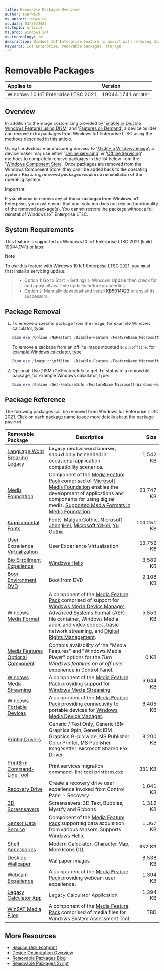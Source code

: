 ```yaml
---
title: Removable Packages Overview
author: twarwick
ms.author: twarwick
ms.date: 03/30/2023
ms.topic: article
ms.prod: windows-iot
ms.technology: iot
description: Windows IoT Enterprise feature to assist with reducing disk footprint
keywords: IoT Enterprise, removable packages, storage
---
```


# Removable Packages

| Applies to                          |  Version            |
|:------------------------------------|:--------------------|
| Windows 10 IoT Enterprise LTSC 2021 | 19044.1741 or later |

## Overview

In addition to the image customizing provided by '[Enable or Disable Windows Features using DISM](/windows-hardware/manufacture/desktop/enable-or-disable-windows-features-using-dism)' and '[Features on Demand](/windows-hardware/manufacture/desktop/features-on-demand-v2--capabilities)', a device builder can remove extra packages from Windows IoT Enterprise LTSC using the methods described in this article.

Using the desktop manufacturing process to '[Modify a Windows image](/windows-hardware/manufacture/desktop/modify-an-image)', a device maker may use either '[Online servicing](/windows-hardware/manufacture/desktop/audit-mode-overview)' or '[Offline Servicing](/windows-hardware/manufacture/desktop/mount-and-modify-a-windows-image-using-dism)' methods to completely remove packages in the list below from the '[Windows Component Store](/windows-hardware/manufacture/desktop/manage-the-component-store)'. Once packages are removed from the Windows Component Store, they can't be added back to the operating system. Restoring removed packages requires a reinstallation of the operating system.

> [!IMPORTANT]
>
>If you choose to remove any of these packages from Windows IoT Enterprise, you must ensure that your  solution does not rely on functionality of the removed package(s). You cannot restore the package without a full reinstall of Windows IoT Enterprise LTSC.

## System Requirements

This feature is supported on Windows 10 IoT Enterprise LTSC 2021 (build 19044.1741) or later

> [!NOTE]
>
> To use this feature with Windows 10 IoT Enterprise LTSC 2021, you must first install a servicing update.  

> - Option 1: Go to Start > Settings > Windows Update then check for and apply all available updates before proceeding.
> - Option 2: Manually download and install  [KB5014023](https://support.microsoft.com/topic/june-2-2022-kb5014023-os-builds-19042-1741-19043-1741-and-19044-1741-preview-65ac6a5d-439a-4e88-b431-a5e2d4e2516a) or any of its successors.

## Package Removal

1. To remove a specific package from the image, for example Windows calculator, type:

   ```powershell
   Dism.exe /Online /NoRestart /Disable-Feature /FeatureName:Microsoft-Windows-win32calc /PackageName:@Package
   ````

   To remove a package from an offline image mounted at `c:\offline`, for  example Windows calculator, type:

   ```powershell
   Dism.exe /Image:c:\offline  /Disable-Feature /FeatureName:Microsoft-Windows-win32calc /PackageName:@Package
   ```

1. Optional: Use DISM /GetFeatureInfo to get the status of a removable package, for example Windows calculator, type:

   ```powershell
   Dism.exe /Online /Get-FeatureInfo /FeatureName:Microsoft-Windows-win32calc /PackageName:@Package
   ````

## Package Reference

The following packages can be removed from Windows IoT Enterprise LTSC 2021.  Click on each package name to see more details about the package payload.

| Removable Package  | Description | Size |
|:-------------------|-------------|-----:|
| [Language Word Breaking Legacy](/windows/iot/iot-enterprise/optimize/removable-packages/LanguageFeatures-Wordbreaking-Common-legacy)   | Legacy neutral word breaker, should only be needed in occasional application compatibility scenarios. | 1,542 KB |
| [Media Foundation](/windows/iot/iot-enterprise/optimize/removable-packages/Microsoft-Media-Foundation)                                     | Component of the [Media Feature Pack](/windows/win32/wmdm/windows-media-device-manager-architecture) comprised of [Microsoft Media Foundation](/windows/win32/medfound/microsoft-media-foundation-sdk) enables the development of applications and components for using digital media. [Supported Media Formats in Media Foundation](/windows/win32/medfound/supported-media-formats-in-media-foundation).   | 63,747 KB |
| [Supplemental Fonts](/windows/iot/iot-enterprise/optimize/removable-packages/Microsoft-OneCore-Fonts-DesktopFonts-NonLeanSupplement) | Fonts: [Malgun Gothic](/typography/font-list/malgun-gothic), [Microsoft JhengHei](/typography/font-list/microsoft-jhenghei), [Microsoft YaHei](/typography/font-list/microsoft-yahei), [Yu Gothic](/typography/font-list/yu-gothic) | 113,251 KB |
| [User Experience Virtualization](/windows/iot/iot-enterprise/optimize/removable-packages/Microsoft-Windows-AppManagement-UEV)                   | [User Experience Virtualization](/windows/configuration/ue-v/uev-for-windows) | 13,752 KB |
| [Bio Enrollment Experience](/windows/iot/iot-enterprise/optimize/removable-packages/Microsoft-Windows-BioEnrollment-UX)                     | [Windows Hello](/windows-hardware/design/device-experiences/windows-hello) | 3,589 KB |
| [Boot Environment DVD](/windows/iot/iot-enterprise/optimize/removable-packages/Microsoft-Windows-BootEnvironment-Dvd)               | Boot from DVD | 9,108 KB |
| [Windows Media Format](/windows/iot/iot-enterprise/optimize/removable-packages/Microsoft-Windows-Media-Format)                             | A component of the [Media Feature Pack](/windows/win32/wmdm/windows-media-device-manager-architecture) comprised of support for [Windows Media Device Manager](/windows/win32/wmdm/windows-media-device-manager-architecture),  [Advanced Systems Format](/windows/win32/wmformat/overview-of-the-asf-format) (ASF) file container, Windows Media audio and video codecs, basic network streaming, and [Digital Rights Management](/windows/win32/wmformat/overview-of-windows-media-drm). | 5,559 KB |
| [Media Features Optional Component](/windows/iot/iot-enterprise/optimize/removable-packages/Microsoft-Windows-MediaPlayback-OC)                     | Controls availability of the "Media Features" and "Windows Media Player" options for the *Turn Windows features on or off* user experience in Control Panel. | 0 KB
| [Windows Media Streaming](/windows/iot/iot-enterprise/optimize/removable-packages/Microsoft-Windows-Media-Streaming)                       | A component of the [Media Feature Pack](/windows/win32/wmdm/windows-media-device-manager-architecture) providing support for [Windows Media Streaming](/windows/win32/mediastreaming/media-streaming-api-portal). | 6,644 KB |
| [Windows Portable Devices](/windows/iot/iot-enterprise/optimize/removable-packages/Microsoft-Windows-Portable-Devices)                     | A component of the [Media Feature Pack](/windows/win32/wmdm/windows-media-device-manager-architecture) providing connectivity to portable devices for [Windows Media Device Manager](/windows/win32/wmdm/windows-media-device-manager-architecture). | 6,405 KB |
| [Printer Drivers](/windows/iot/iot-enterprise/optimize/removable-packages/Microsoft-Windows-Printer-Drivers)                       | Generic / Text Only, Generic IBM Graphics 9pin, Generic IBM Graphics 9-pin wide, MS Publisher Color Printer, MS Publisher Imagesetter, Microsoft Shared Fax Driver | 8,200 KB |
| [PrintBrm Command-Line Tool](/windows/iot/iot-enterprise/optimize/removable-packages/Microsoft-Windows-Printing-PremiumTools)           | Print services migration command-line tool printbrm.exe | 381 KB |
| [Recovery Drive](/windows/iot/iot-enterprise/optimize/removable-packages/Microsoft-Windows-RecoveryDrive)                           | Create a recovery drive user experience invoked from Control Panel - Recovery | 1.041 KB |
| [3D Screensavers](/windows/iot/iot-enterprise/optimize/removable-packages/Microsoft-Windows-ScreenSavers-3D)                    | Screensavers: 3D Text, Bubbles, Mystify and Ribbons | 1,312 KB |
| [Sensor Data Service](/windows/iot/iot-enterprise/optimize/removable-packages/Microsoft-Windows-SensorDataService)                | Component of the [Media Feature Pack](/windows/win32/wmdm/windows-media-device-manager-architecture) supporting data acquisition from  various sensors.  Supports Windows Hello.  | 1,367 KB |
| [Shell Accessories](/windows/iot/iot-enterprise/optimize/removable-packages/Microsoft-Windows-ShellOptions)                          | Modern Calculator, Character Map, More Icons DLL | 657 KB |
| [Desktop Wallpaper](/windows/iot/iot-enterprise/optimize/removable-packages/Microsoft-Windows-Shell-Wallpaper-Common)      | Wallpaper images |  8,538 KB |
| [Webcam Experience](/windows/iot/iot-enterprise/optimize/removable-packages/Microsoft-Windows-WebcamExperience)                  | A component of the [Media Feature Pack](/windows/win32/wmdm/windows-media-device-manager-architecture) providing webcam user experience. | 1,394 KB |
| [Legacy Calculator App](/windows/iot/iot-enterprise/optimize/removable-packages/Microsoft-Windows-win32calc)                                | Legacy Calculator Application | 1,394 KB |
| [WinSAT Media Files](/windows/iot/iot-enterprise/optimize/removable-packages/Microsoft-Windows-WinSATMediaFiles)                  | A component of the [Media Feature Pack](/windows/win32/wmdm/windows-media-device-manager-architecture) comprised of media files for Windows System Assessment Tool. | TBD |

## More Resources

- [Reduce Disk Footprint](/windows/iot/iot-enterprise/optimize/Reduce-Disk-Footprint)
- [Device Optimization Overview](/windows/iot/iot-enterprise/optimize/Overview)
- [Removable Packages Blog](https://aka.ms/RemovablePackagesBlog)
- [Removable Packages Script](https://aka.ms/RemovablePackagesScript)
